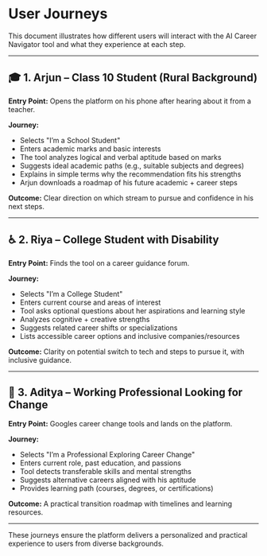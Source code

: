 # User Journeys

This document illustrates how different users will interact with the AI Career Navigator tool and what they experience at each step.

---

## 🎓 1. Arjun – Class 10 Student (Rural Background)

**Entry Point:** Opens the platform on his phone after hearing about it from a teacher.

**Journey:**
- Selects "I’m a School Student"
- Enters academic marks and basic interests
- The tool analyzes logical and verbal aptitude based on marks
- Suggests ideal academic paths (e.g., suitable subjects and degrees)
- Explains in simple terms why the recommendation fits his strengths
- Arjun downloads a roadmap of his future academic + career steps

**Outcome:** Clear direction on which stream to pursue and confidence in his next steps.

---

## ♿ 2. Riya – College Student with Disability

**Entry Point:** Finds the tool on a career guidance forum.

**Journey:**
- Selects "I’m a College Student"
- Enters current course and areas of interest
- Tool asks optional questions about her aspirations and learning style
- Analyzes cognitive + creative strengths
- Suggests related career shifts or specializations
- Lists accessible career options and inclusive companies/resources

**Outcome:** Clarity on potential switch to tech and steps to pursue it, with inclusive guidance.

---

## 💼 3. Aditya – Working Professional Looking for Change

**Entry Point:** Googles career change tools and lands on the platform.

**Journey:**
- Selects "I’m a Professional Exploring Career Change"
- Enters current role, past education, and passions
- Tool detects transferable skills and mental strengths
- Suggests alternative careers aligned with his aptitude
- Provides learning path (courses, degrees, or certifications)

**Outcome:** A practical transition roadmap with timelines and learning resources.

---

These journeys ensure the platform delivers a personalized and practical experience to users from diverse backgrounds.
